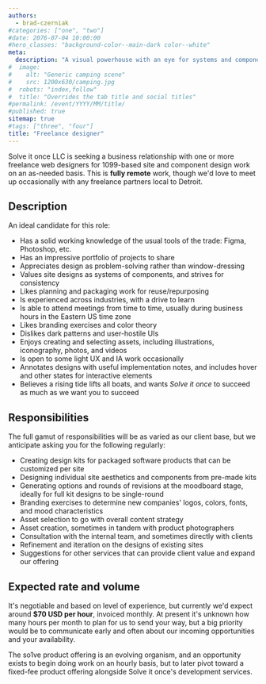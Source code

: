 ```yaml
---
authors:
  - brad-czerniak
#categories: ["one", "two"]
#date: 2076-07-04 10:00:00
#hero_classes: "background-color--main-dark color--white"
meta:
  description: "A visual powerhouse with an eye for systems and components"
#  image:
#    alt: "Generic camping scene"
#    src: 1200x630/camping.jpg
#  robots: "index,follow"
#  title: "Overrides the tab title and social titles"
#permalink: /event/YYYY/MM/title/
#published: true
sitemap: true
#tags: ["three", "four"]
title: "Freelance designer"
---
```


Solve it once LLC is seeking a business relationship with one or more freelance web designers for 1099-based site and
component design work on an as-needed basis. This is **fully remote** work, though we'd love to meet up occasionally with
any freelance partners local to Detroit.

## Description

An ideal candidate for this role:

  * Has a solid working knowledge of the usual tools of the trade: Figma, Photoshop, etc.
  * Has an impressive portfolio of projects to share
  * Appreciates design as problem-solving rather than window-dressing
  * Values site designs as systems of components, and strives for consistency
  * Likes planning and packaging work for reuse/repurposing
  * Is experienced across industries, with a drive to learn
  * Is able to attend meetings from time to time, usually during business hours in the Eastern US time zone
  * Likes branding exercises and color theory
  * Dislikes dark patterns and user-hostile UIs
  * Enjoys creating and selecting assets, including illustrations, iconography, photos, and videos
  * Is open to some light UX and IA work occasionally
  * Annotates designs with useful implementation notes, and includes hover and other states for interactive elements
  * Believes a rising tide lifts all boats, and wants _Solve it once_ to succeed as much as we want you to succeed

## Responsibilities

The full gamut of responsibilities will be as varied as our client base, but we anticipate asking you for the following
regularly:

  * Creating design kits for packaged software products that can be customized per site
  * Designing individual site aesthetics and components from pre-made kits
  * Generating options and rounds of revisions at the moodboard stage, ideally for full kit designs to be single-round
  * Branding exercises to determine new companies' logos, colors, fonts, and mood characteristics
  * Asset selection to go with overall content strategy
  * Asset creation, sometimes in tandem with product photographers
  * Consultation with the internal team, and sometimes directly with clients
  * Refinement and iteration on the designs of existing sites
  * Suggestions for other services that can provide client value and expand our offering

## Expected rate and volume

It's negotiable and based on level of experience, but currently we'd expect around **$70 USD per hour**, invoiced monthly.
At present it's unknown how many hours per month to plan for us to send your way, but a big priority would be to communicate
early and often about our incoming opportunities and your availability.

The so1ve product offering is an evolving organism, and an opportunity exists to begin doing work on an hourly basis, but
to later pivot toward a fixed-fee product offering alongside Solve it once's development services.
